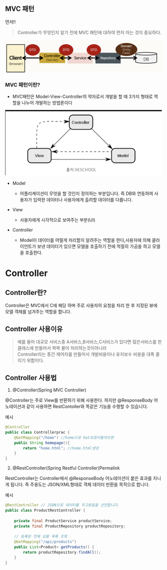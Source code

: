 ## MVC 패턴

먼저!! 
>Controller가 무엇인지 알기 전에 MVC 패턴에 대하여 먼저 아는 것이 중요하다.

<img src="photo.png">

### MVC 패턴이란?
- MVC패턴은 Model-View-Controller의 약자로서 개발을 할 때 3가지 형태로 역할을 나누어 개발하는 방법론이다

<img src="photo2.png">

- Model

    + 어플리케이션이 무엇을 할 것인지 정의하는 부분입니다. 즉 DB와 연동하여 사용자가 입력한 데이터나 사용자에게 출려할 데이터를 다룹니다.

- View

    + 사용자에게 시각적으로 보여주는 부분(UI)

- Controller

    + Model이 데이터를 어떨게 처리할지 알려주는 역할을 한다,사용자에 의해 클라이언트가 보낸 데이터가 있으면 모델을 호출하기 전에 적절히 가공을 하고 모델을 호출한다.

# Controller

## Controller란?

Controller은 MVC에서 C에 해당 하며 주로 사용자의 요청을 처리 한 후 지정된 뷰에 모델 객체를 넘겨주는 역할을 합니다.

## Controller 사용이유

>예를 들어 대규모 서비스중 A서비스,B서비스,C서비스가 있다면 많은서비스를 한 클래스에 만들어서 꽉꽉 몰아 처리하는것이아니라  
>Controller라는 중간 제어자를 만들어서 개발비용이나 유지보수 비용을 대폭 줄이기 위함이다.

## Controller 사용법

1. @Controller(Spring MVC Controller)

@Controller는 주로 View를 반환하기 위해 사용한다.
하지만 @ResponseBody 어노테이션과 같이 사용하면 RestContoller와 똑같은 기능을 수행할 수 있습니다.

예시
```java
@Controller
public class Controllerprac {
    @GetMapping("/home") //home으로 Get요청이들어오면
    public String homepage(){
        return "home.html"; //home.html생성
    }
}
```
2. @RestController(Spring Restful Controller)Permalink

RestController는 Controller에서 @ResponseBody 어노테이션이 붙은 효과를 지니게 됩니다.
즉 주용도는 JSON/XML형태로 객체 데이터 반환을 목적으로 합니다.

예시
```java
@RestController // JSON으로 데이터를 주고받음을 선언합니다.
public class ProductRestController {

    private final ProductService productService;
    private final ProductRepository productRepository;

    // 등록된 전체 상품 목록 조회
    @GetMapping("/api/products")
    public List<Product> getProducts() {
        return productRepository.findAll();
    }
}
```